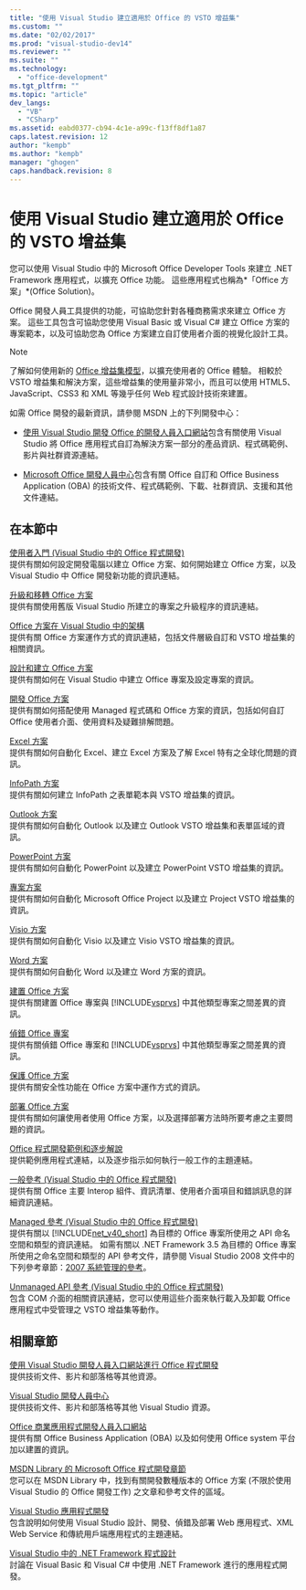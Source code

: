```yaml
---
title: "使用 Visual Studio 建立適用於 Office 的 VSTO 增益集"
ms.custom: ""
ms.date: "02/02/2017"
ms.prod: "visual-studio-dev14"
ms.reviewer: ""
ms.suite: ""
ms.technology: 
  - "office-development"
ms.tgt_pltfrm: ""
ms.topic: "article"
dev_langs: 
  - "VB"
  - "CSharp"
ms.assetid: eabd0377-cb94-4c1e-a99c-f13ff8df1a87
caps.latest.revision: 12
author: "kempb"
ms.author: "kempb"
manager: "ghogen"
caps.handback.revision: 8
---
```

# 使用 Visual Studio 建立適用於 Office 的 VSTO 增益集
  您可以使用 Visual Studio 中的 Microsoft Office Developer Tools 來建立 .NET Framework 應用程式，以擴充 Office 功能。 這些應用程式也稱為*「Office 方案」*\(Office Solution\)。  
  
 Office 開發人員工具提供的功能，可協助您針對各種商務需求來建立 Office 方案。 這些工具包含可協助您使用 Visual Basic 或 Visual C\# 建立 Office 方案的專案範本，以及可協助您為 Office 方案建立自訂使用者介面的視覺化設計工具。  
  
> [!NOTE]  
>  了解如何使用新的 [Office 增益集模型](https://msdn.microsoft.com/en-us/library/office/jj220082.aspx)，以擴充使用者的 Office 體驗。 相較於 VSTO 增益集和解決方案，這些增益集的使用量非常小，而且可以使用 HTML5、JavaScript、CSS3 和 XML 等幾乎任何 Web 程式設計技術來建置。  
  
 如需 Office 開發的最新資訊，請參閱 MSDN 上的下列開發中心：  
  
-   [使用 Visual Studio 開發 Office 的開發人員入口網站](http://go.microsoft.com/fwlink/?LinkId=123844)包含有關使用 Visual Studio 將 Office 應用程式自訂為解決方案一部分的產品資訊、程式碼範例、影片與社群資源連結。  
  
-   [Microsoft Office 開發人員中心](http://go.microsoft.com/fwlink/?LinkId=83467)包含有關 Office 自訂和 Office Business Application \(OBA\) 的技術文件、程式碼範例、下載、社群資訊、支援和其他文件連結。  
  
## 在本節中  
 [使用者入門 &#40;Visual Studio 中的 Office 程式開發&#41;](../vsto/getting-started-office-development-in-visual-studio.md)  
 提供有關如何設定開發電腦以建立 Office 方案、如何開始建立 Office 方案，以及 Visual Studio 中 Office 開發新功能的資訊連結。  
  
 [升級和移轉 Office 方案](../vsto/upgrading-and-migrating-office-solutions.md)  
 提供有關使用舊版 Visual Studio 所建立的專案之升級程序的資訊連結。  
  
 [Office 方案在 Visual Studio 中的架構](../vsto/architecture-of-office-solutions-in-visual-studio.md)  
 提供有關 Office 方案運作方式的資訊連結，包括文件層級自訂和 VSTO 增益集的相關資訊。  
  
 [設計和建立 Office 方案](../vsto/designing-and-creating-office-solutions.md)  
 提供有關如何在 Visual Studio 中建立 Office 專案及設定專案的資訊。  
  
 [開發 Office 方案](../vsto/developing-office-solutions.md)  
 提供有關如何搭配使用 Managed 程式碼和 Office 方案的資訊，包括如何自訂 Office 使用者介面、使用資料及疑難排解問題。  
  
 [Excel 方案](../vsto/excel-solutions.md)  
 提供有關如何自動化 Excel、建立 Excel 方案及了解 Excel 特有之全球化問題的資訊。  
  
 [InfoPath 方案](../vsto/infopath-solutions.md)  
 提供有關如何建立 InfoPath 之表單範本與 VSTO 增益集的資訊。  
  
 [Outlook 方案](../vsto/outlook-solutions.md)  
 提供有關如何自動化 Outlook 以及建立 Outlook VSTO 增益集和表單區域的資訊。  
  
 [PowerPoint 方案](../vsto/powerpoint-solutions.md)  
 提供有關如何自動化 PowerPoint 以及建立 PowerPoint VSTO 增益集的資訊。  
  
 [專案方案](../vsto/project-solutions.md)  
 提供有關如何自動化 Microsoft Office Project 以及建立 Project VSTO 增益集的資訊。  
  
 [Visio 方案](../vsto/visio-solutions.md)  
 提供有關如何自動化 Visio 以及建立 Visio VSTO 增益集的資訊。  
  
 [Word 方案](../vsto/word-solutions.md)  
 提供有關如何自動化 Word 以及建立 Word 方案的資訊。  
  
 [建置 Office 方案](../vsto/building-office-solutions.md)  
 提供有關建置 Office 專案與 [!INCLUDE[vsprvs](../sharepoint/includes/vsprvs-md.md)] 中其他類型專案之間差異的資訊。  
  
 [偵錯 Office 專案](../vsto/debugging-office-projects.md)  
 提供有關偵錯 Office 專案和 [!INCLUDE[vsprvs](../sharepoint/includes/vsprvs-md.md)] 中其他類型專案之間差異的資訊。  
  
 [保護 Office 方案](../vsto/securing-office-solutions.md)  
 提供有關安全性功能在 Office 方案中運作方式的資訊。  
  
 [部署 Office 方案](../vsto/deploying-an-office-solution.md)  
 提供有關如何讓使用者使用 Office 方案，以及選擇部署方法時所要考慮之主要問題的資訊。  
  
 [Office 程式開發範例和逐步解說](../vsto/office-development-samples-and-walkthroughs.md)  
 提供範例應用程式連結，以及逐步指示如何執行一般工作的主題連結。  
  
 [一般參考 &#40;Visual Studio 中的 Office 程式開發&#41;](../vsto/general-reference-office-development-in-visual-studio.md)  
 提供有關 Office 主要 Interop 組件、資訊清單、使用者介面項目和錯誤訊息的詳細資訊連結。  
  
 [Managed 參考 &#40;Visual Studio 中的 Office 程式開發&#41;](../vsto/managed-reference-office-development-in-visual-studio.md)  
 提供有關以 [!INCLUDE[net_v40_short](../sharepoint/includes/net-v40-short-md.md)] 為目標的 Office 專案所使用之 API 命名空間和類型的資訊連結。 如需有關以 .NET Framework 3.5 為目標的 Office 專案所使用之命名空間和類型的 API 參考文件，請參閱 Visual Studio 2008 文件中的下列參考章節：[2007 系統管理的參考](http://go.microsoft.com/fwlink/?LinkId=160658)。  
  
 [Unmanaged API 參考 &#40;Visual Studio 中的 Office 程式開發&#41;](../vsto/unmanaged-api-reference-office-development-in-visual-studio.md)  
 包含 COM 介面的相關資訊連結，您可以使用這些介面來執行載入及卸載 Office 應用程式中受管理之 VSTO 增益集等動作。  
  
## 相關章節  
 [使用 Visual Studio 開發人員入口網站進行 Office 程式開發](http://go.microsoft.com/fwlink/?LinkId=123844)  
 提供技術文件、影片和部落格等其他資源。  
  
 [Visual Studio 開發人員中心](http://go.microsoft.com/fwlink/?LinkID=99124)  
 提供技術文件、影片和部落格等其他 Visual Studio 資源。  
  
 [Office 商業應用程式開發人員入口網站](http://go.microsoft.com/fwlink/?LinkId=99125)  
 提供有關 Office Business Application \(OBA\) 以及如何使用 Office system 平台加以建置的資訊。  
  
 [MSDN Library 的 Microsoft Office 程式開發章節](http://go.microsoft.com/fwlink/?LinkId=149870)  
 您可以在 MSDN Library 中，找到有關開發數種版本的 Office 方案 \(不限於使用 Visual Studio 的 Office 開發工作\) 之文章和參考文件的區域。  
  
 [Visual Studio 應用程式開發](http://msdn.microsoft.com/zh-tw/97490c1b-a247-41fb-8f2c-bc4c201eff68)  
 包含說明如何使用 Visual Studio 設計、開發、偵錯及部署 Web 應用程式、XML Web Service 和傳統用戶端應用程式的主題連結。  
  
 [Visual Studio 中的 .NET Framework 程式設計](http://msdn.microsoft.com/zh-tw/f3f63195-82c6-48e8-a4a0-612810e7d093)  
 討論在 Visual Basic 和 Visual C\# 中使用 .NET Framework 進行的應用程式開發。  
  
  